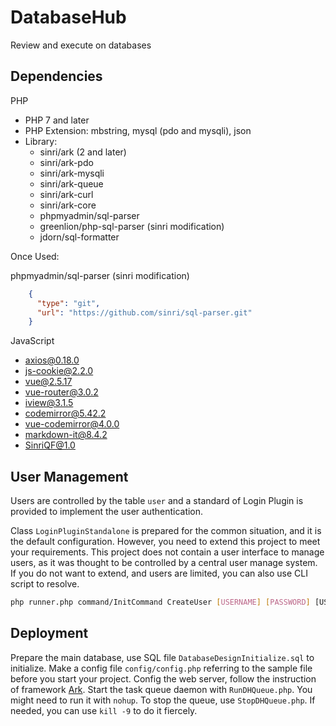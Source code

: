 # DatabaseHub
Review and execute on databases

## Dependencies

PHP

* PHP 7 and later
* PHP Extension: mbstring, mysql (pdo and mysqli), json
* Library:
    - sinri/ark (2 and later)
    - sinri/ark-pdo
    - sinri/ark-mysqli
    - sinri/ark-queue
    - sinri/ark-curl 
    - sinri/ark-core
    - phpmyadmin/sql-parser
    - greenlion/php-sql-parser (sinri modification)
    - jdorn/sql-formatter
    
    
Once Used:

phpmyadmin/sql-parser (sinri modification)    

```json
    {
      "type": "git",
      "url": "https://github.com/sinri/sql-parser.git"
    }
```
    
JavaScript

* axios@0.18.0
* js-cookie@2.2.0
* vue@2.5.17
* vue-router@3.0.2
* iview@3.1.5
* codemirror@5.42.2
* vue-codemirror@4.0.0
* markdown-it@8.4.2
* SinriQF@1.0

## User Management

Users are controlled by the table `user` and a standard of Login Plugin is provided to implement the user authentication.

Class `LoginPluginStandalone` is prepared for the common situation, and it is the default configuration. 
However, you need to extend this project to meet your requirements.
This project does not contain a user interface to manage users,
as it was thought to be controlled by a central user manage system.
If you do not want to extend, and users are limited, you can also use CLI script to resolve.

```bash
php runner.php command/InitCommand CreateUser [USERNAME] [PASSWORD] [USER or ADMIN]
```

## Deployment

Prepare the main database, use SQL file `DatabaseDesignInitialize.sql` to initialize.
Make a config file `config/config.php` referring to the sample file before you start your project.
Config the web server, follow the instruction of framework [Ark](https://github.com/sinri/Ark).
Start the task queue daemon with `RunDHQueue.php`. You might need to run it with `nohup`.
To stop the queue, use `StopDHQueue.php`. If needed, you can use `kill -9` to do it fiercely.
